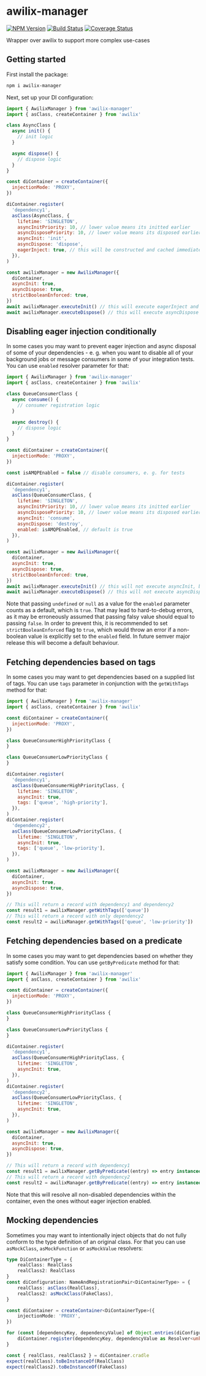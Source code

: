 # awilix-manager

[![NPM Version](https://img.shields.io/npm/v/awilix-manager.svg)](https://npmjs.org/package/awilix-manager)
[![Build Status](https://github.com/kibertoad/awilix-manager/workflows/ci/badge.svg)](https://github.com/kibertoad/awilix-manager/actions)
[![Coverage Status](https://coveralls.io/repos/kibertoad/awilix-manager/badge.svg?branch=main)](https://coveralls.io/r/kibertoad/awilix-manager?branch=main)

Wrapper over awilix to support more complex use-cases

## Getting started

First install the package:

```bash
npm i awilix-manager
```

Next, set up your DI configuration:

```js
import { AwilixManager } from 'awilix-manager'
import { asClass, createContainer } from 'awilix'

class AsyncClass {
  async init() {
    // init logic
  }

  async dispose() {
    // dispose logic
  }
}

const diContainer = createContainer({
  injectionMode: 'PROXY',
})

diContainer.register(
  'dependency1',
  asClass(AsyncClass, {
    lifetime: 'SINGLETON',
    asyncInitPriority: 10, // lower value means its initted earlier
    asyncDisposePriority: 10, // lower value means its disposed earlier
    asyncInit: 'init',
    asyncDispose: 'dispose',
    eagerInject: true, // this will be constructed and cached immediately. Redundant for resolves with `asyncInit` parameter set, as that is always resolved eagerly. If a string is passed, then additional synchronous method will be invoked in addition to constructor on injection.
  }),
)

const awilixManager = new AwilixManager({
  diContainer,
  asyncInit: true,
  asyncDispose: true,
  strictBooleanEnforced: true,  
})
await awilixManager.executeInit() // this will execute eagerInject and asyncInit
await awilixManager.executeDispose() // this will execute asyncDispose
```

## Disabling eager injection conditionally

In some cases you may want to prevent eager injection and async disposal of some of your dependencies - e. g. when you want to disable all of your background jobs or message consumers in some of your integration tests.
You can use `enabled` resolver parameter for that:

```js
import { AwilixManager } from 'awilix-manager'
import { asClass, createContainer } from 'awilix'

class QueueConsumerClass {
  async consume() {
    // consumer registration logic
  }

  async destroy() {
    // dispose logic
  }
}

const diContainer = createContainer({
  injectionMode: 'PROXY',
})

const isAMQPEnabled = false // disable consumers, e. g. for tests

diContainer.register(
  'dependency1',
  asClass(QueueConsumerClass, {
    lifetime: 'SINGLETON',
    asyncInitPriority: 10, // lower value means its initted earlier
    asyncDisposePriority: 10, // lower value means its disposed earlier
    asyncInit: 'consume',
    asyncDispose: 'destroy',
    enabled: isAMQPEnabled, // default is true
  }),
)

const awilixManager = new AwilixManager({
  diContainer,
  asyncInit: true,
  asyncDispose: true,
  strictBooleanEnforced: true,    
})
await awilixManager.executeInit() // this will not execute asyncInit, because consumer is disabled
await awilixManager.executeDispose() // this will not execute asyncDispose, because consumer is disabled
```

Note that passing `undefined` or `null` as a value for the `enabled` parameter counts as a default, which is `true`. That may lead to hard-to-debug errors, as it may be erroneously assumed that passing falsy value should equal to passing `false`. In order to prevent this, it is recommended to set `strictBooleanEnforced` flag to `true`, which would throw an error if a non-boolean value is explicitly set to the `enabled` field. In future semver major release this will become a default behaviour.

## Fetching dependencies based on tags

In some cases you may want to get dependencies based on a supplied list of tags. 
You can use `tags` parameter in conjunction with the `getWithTags` method for that:

```js
import { AwilixManager } from 'awilix-manager'
import { asClass, createContainer } from 'awilix'

const diContainer = createContainer({
  injectionMode: 'PROXY',
})

class QueueConsumerHighPriorityClass {
}

class QueueConsumerLowPriorityClass {
}

diContainer.register(
  'dependency1',
  asClass(QueueConsumerHighPriorityClass, {
    lifetime: 'SINGLETON',
    asyncInit: true,
    tags: ['queue', 'high-priority'],
  }),
)
diContainer.register(
  'dependency2',
  asClass(QueueConsumerLowPriorityClass, {
    lifetime: 'SINGLETON',
    asyncInit: true,
    tags: ['queue', 'low-priority'],
  }),
)

const awilixManager = new AwilixManager({
  diContainer,
  asyncInit: true,
  asyncDispose: true,
})

// This will return a record with dependency1 and dependency2
const result1 = awilixManager.getWithTags(['queue'])
// This will return a record with only dependency2
const result2 = awilixManager.getWithTags(['queue', 'low-priority'])
```

## Fetching dependencies based on a predicate

In some cases you may want to get dependencies based on whether they satisfy some condition.
You can use `getByPredicate` method for that:

```js
import { AwilixManager } from 'awilix-manager'
import { asClass, createContainer } from 'awilix'

const diContainer = createContainer({
  injectionMode: 'PROXY',
})

class QueueConsumerHighPriorityClass {
}

class QueueConsumerLowPriorityClass {
}

diContainer.register(
  'dependency1',
  asClass(QueueConsumerHighPriorityClass, {
    lifetime: 'SINGLETON',
    asyncInit: true,
  }),
)
diContainer.register(
  'dependency2',
  asClass(QueueConsumerLowPriorityClass, {
    lifetime: 'SINGLETON',
    asyncInit: true,
  }),
)

const awilixManager = new AwilixManager({
  diContainer,
  asyncInit: true,
  asyncDispose: true,
})

// This will return a record with dependency1
const result1 = awilixManager.getByPredicate((entry) => entry instanceof QueueConsumerHighPriorityClass)
// This will return a record with dependency2
const result2 = awilixManager.getByPredicate((entry) => entry instanceof QueueConsumerLowPriorityClass))
```

Note that this will resolve all non-disabled dependencies within the container, even the ones without eager injection enabled.

## Mocking dependencies

Sometimes you may want to intentionally inject objects that do not fully conform to the type definition of an original class. For that you can use `asMockClass`, `asMockFunction` or `asMockValue` resolvers:

```ts
type DiContainerType = {
    realClass: RealClass
    realClass2: RealClass
}
const diConfiguration: NameAndRegistrationPair<DiContainerType> = {
    realClass: asClass(RealClass),
    realClass2: asMockClass(FakeClass),
}

const diContainer = createContainer<DiContainerType>({
    injectionMode: 'PROXY',
})

for (const [dependencyKey, dependencyValue] of Object.entries(diConfiguration)) {
    diContainer.register(dependencyKey, dependencyValue as Resolver<unknown>)
}

const { realClass, realClass2 } = diContainer.cradle
expect(realClass).toBeInstanceOf(RealClass)
expect(realClass2).toBeInstanceOf(FakeClass)
```
